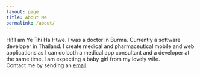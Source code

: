 ```yaml
---
layout: page
title: About Me
permalink: /about/
---
```


Hi! I am Ye Thi Ha Htwe. I was a doctor in Burma. Currently a software developer in Thailand. I create medical and pharmaceutical mobile and web applications as I can do both a medical app consultant and a developer at the same time. I am expecting a baby girl from my lovely wife.<br />
Contact me by sending an [email](mailto:yethihahtwe319@gmail.com).
